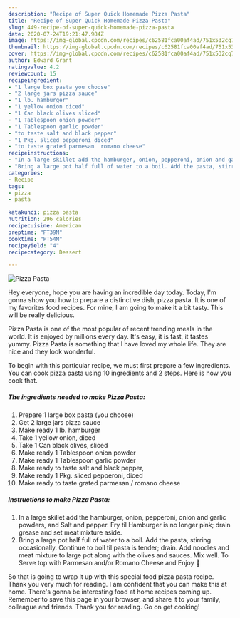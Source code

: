 ```yaml
---
description: "Recipe of Super Quick Homemade Pizza Pasta"
title: "Recipe of Super Quick Homemade Pizza Pasta"
slug: 449-recipe-of-super-quick-homemade-pizza-pasta
date: 2020-07-24T19:21:47.984Z
image: https://img-global.cpcdn.com/recipes/c62581fca00af4ad/751x532cq70/pizza-pasta-recipe-main-photo.jpg
thumbnail: https://img-global.cpcdn.com/recipes/c62581fca00af4ad/751x532cq70/pizza-pasta-recipe-main-photo.jpg
cover: https://img-global.cpcdn.com/recipes/c62581fca00af4ad/751x532cq70/pizza-pasta-recipe-main-photo.jpg
author: Edward Grant
ratingvalue: 4.2
reviewcount: 15
recipeingredient:
- "1 large box pasta you choose"
- "2 large jars pizza sauce"
- "1 lb. hamburger"
- "1 yellow onion diced"
- "1 Can black olives sliced"
- "1 Tablespoon onion powder"
- "1 Tablespoon garlic powder"
- "to taste salt and black pepper"
- "1 Pkg. sliced pepperoni diced"
- "to taste grated parmesan  romano cheese"
recipeinstructions:
- "In a large skillet add the hamburger, onion, pepperoni, onion and garlic powders, and Salt and pepper. Fry til Hamburger is no longer pink; drain grease and set meat mixture aside."
- "Bring a large pot half full of water to a boil. Add the pasta, stirring occasionally. Continue to boil til pasta is tender; drain. Add noodles and meat mixture to large pot along with the olives and sauces. Mix well. To Serve top with Parmesan and/or Romano Cheese and Enjoy 🥰"
categories:
- Recipe
tags:
- pizza
- pasta

katakunci: pizza pasta 
nutrition: 296 calories
recipecuisine: American
preptime: "PT39M"
cooktime: "PT54M"
recipeyield: "4"
recipecategory: Dessert

---
```



![Pizza Pasta](https://img-global.cpcdn.com/recipes/c62581fca00af4ad/751x532cq70/pizza-pasta-recipe-main-photo.jpg)

Hey everyone, hope you are having an incredible day today. Today, I'm gonna show you how to prepare a distinctive dish, pizza pasta. It is one of my favorites food recipes. For mine, I am going to make it a bit tasty. This will be really delicious.

Pizza Pasta is one of the most popular of recent trending meals in the world. It is enjoyed by millions every day. It's easy, it is fast, it tastes yummy. Pizza Pasta is something that I have loved my whole life. They are nice and they look wonderful.




To begin with this particular recipe, we must first prepare a few ingredients. You can cook pizza pasta using 10 ingredients and 2 steps. Here is how you cook that.

<!--inarticleads1-->

##### The ingredients needed to make Pizza Pasta:

1. Prepare 1 large box pasta (you choose)
1. Get 2 large jars pizza sauce
1. Make ready 1 lb. hamburger
1. Take 1 yellow onion, diced
1. Take 1 Can black olives, sliced
1. Make ready 1 Tablespoon onion powder
1. Make ready 1 Tablespoon garlic powder
1. Make ready to taste salt and black pepper,
1. Make ready 1 Pkg. sliced pepperoni, diced
1. Make ready to taste grated parmesan / romano cheese




<!--inarticleads2-->

##### Instructions to make Pizza Pasta:

1. In a large skillet add the hamburger, onion, pepperoni, onion and garlic powders, and Salt and pepper. Fry til Hamburger is no longer pink; drain grease and set meat mixture aside.
1. Bring a large pot half full of water to a boil. Add the pasta, stirring occasionally. Continue to boil til pasta is tender; drain. Add noodles and meat mixture to large pot along with the olives and sauces. Mix well. To Serve top with Parmesan and/or Romano Cheese and Enjoy 🥰




So that is going to wrap it up with this special food pizza pasta recipe. Thank you very much for reading. I am confident that you can make this at home. There's gonna be interesting food at home recipes coming up. Remember to save this page in your browser, and share it to your family, colleague and friends. Thank you for reading. Go on get cooking!
